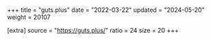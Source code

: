 +++
title = "guts.plus"
date = "2022-03-22"
updated = "2024-05-20"
weight = 20107

[extra]
source = "https://guts.plus/"
ratio = 24
size = 20
+++
